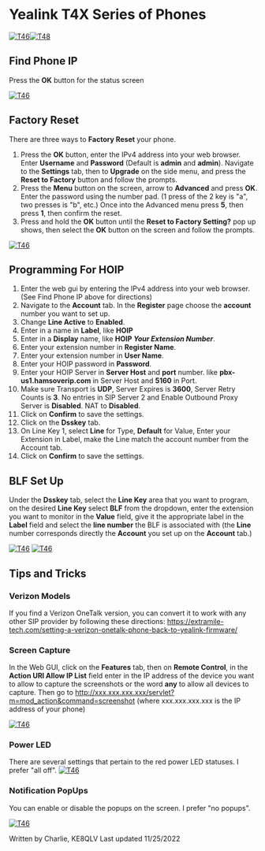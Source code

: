 # Yealink T4X Series of Phones
[![T46](https://charliemckinley.com/images/yealinkt46g.png "T46")](https://charliemckinley.com/images/yealinkt46g.png "T46")[![T48](https://charliemckinley.com/images/yealinkt48g.png "T48")](https://charliemckinley.com/images/yealinkt48g.png "T48")

## Find Phone IP
Press the **OK** button for the status screen

[![T46](https://charliemckinley.com/images/T46GStatus.jpg "T46")](https://charliemckinley.com/images/T46GStatus.jpg "T46")

## Factory Reset

There are three ways to **Factory Reset** your phone.
1. Press the **OK** button, enter the IPv4 address into your web browser.  Enter **Username** and **Password** (Default is **admin** and **admin**).  Navigate to the **Settings** tab, then to **Upgrade** on the side menu, and press the **Reset to Factory** button and follow the prompts.
1. Press the **Menu** button on the screen, arrow to **Advanced** and press **OK**. Enter the password using the number pad. (1 press of the 2 key is "a", two presses is "b", etc.) Once into the Advanced menu press **5**, then press **1**, then confirm the reset.
1. Press and hold the **OK** button until the **Reset to Factory Setting?** pop up shows, then select the **OK** button on the screen and follow the prompts.

[![T46](https://charliemckinley.com/images/T46Gfactoryreset.jpg "T46")](https://charliemckinley.com/images/T46Gfactoryreset.jpg "T46")

## Programming For HOIP
1. Enter the web gui by entering the IPv4 address into your web browser. (See Find Phone IP above for directions)
2. Navigate to the **Account** tab.  In the **Register** page choose the **account** number you want to set up.
3. Change **Line Active** to **Enabled**.
4. Enter in a name in **Label**, like **HOIP**
5. Enter in a **Display** name, like **HOIP *Your Extension Number***.
6. Enter your extension number in **Register Name**.
7. Enter your extension number in **User Name**.
8. Enter your HOIP password in **Password**.
9. Enter your HOIP Server in **Server Host** and **port** number.  like **pbx-us1.hamsoverip.com** in Server Host and **5160** in Port.
10. Make sure Transport is **UDP**, Server Expires is **3600**, Server Retry Counts is **3**.  No entries in SIP Server 2 and Enable Outbound Proxy Server is **Disabled**.  NAT to **Disabled**.
11. Click on **Confirm** to save the settings.
12. Click on the **Dsskey** tab.
13. On Line Key 1, select  **Line** for Type, **Default** for Value, Enter your Extension in Label, make the Line match the account number from the Account tab.
14. Click on **Confirm** to save the settings.

## BLF Set Up
Under the **Dsskey** tab, select the **Line Key** area that you want to program, on the desired **Line Key** select **BLF** from the dropdown, enter the extension you want to monitor in the **Value** field, give it the appropriate label in the **Label** field and select the **line number** the BLF is associated with (the **Line** number corresponds directly the **Account** you set up on the **Account** tab.)

[![T46](https://charliemckinley.com/images/T46BLF.PNG "T46")](https://charliemckinley.com/images/T46BLF.PNG "T46")
[![T46](https://charliemckinley.com/images/T46Account.PNG "T46")](https://charliemckinley.com/images/T46Account.PNG "T46")
## Tips and Tricks
### Verizon Models
If you find a Verizon OneTalk version, you can convert it to work with any other SIP provider by following these directions: https://extramile-tech.com/setting-a-verizon-onetalk-phone-back-to-yealink-firmware/

### Screen Capture
In the Web GUI, click on the **Features** tab, then on **Remote Control**, in the **Action URI Allow IP List** field enter in the IP address of the device you want to allow to capture the screenshots or the word **any** to allow all devices to capture.  Then go to http://xxx.xxx.xxx.xxx/servlet?m=mod_action&command=screenshot (where xxx.xxx.xxx.xxx is the IP address of your phone)

[![T46](https://charliemckinley.com/images/T46screencapture.PNG "T46")](https://charliemckinley.com/images/T46screencapture.png "T46")

### Power LED
There are several settings that pertain to the red power LED statuses.  I prefer "all off".
[![T46](https://charliemckinley.com/images/T46powerled.PNG "T46")](https://charliemckinley.com/images/T46powerled.png "T46")

### Notification PopUps
You can enable or disable the popups on the screen.  I prefer "no popups".

[![T46](https://charliemckinley.com/images/T46notificationpopups.PNG "T46")](https://charliemckinley.com/images/T46notificationpopups.png "T46")



Written by Charlie, KE8QLV
Last updated 11/25/2022
